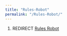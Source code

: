 ```yaml
---
title: "Rules-Robot"
permalink: "/Rules-Robot/"
---
```


1.  REDIRECT [Rules Robot](Rules_Robot "wikilink")